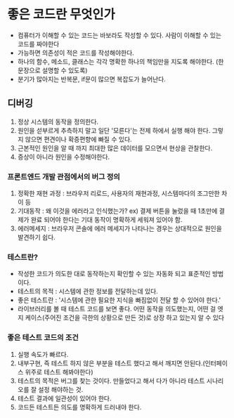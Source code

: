 # 좋은 코드란 무엇인가

- 컴퓨터가 이해할 수 있는 코드는 바보라도 작성할 수 있다. 사람이 이해할 수 있는 코드를 짜야한다
- 가능하면 의존성이 적은 코드를 작성해야한다.
- 하나의 함수, 메소드, 클래스는 각각 명확한 하나의 책임만을 지도록 해야한다. (한 문장으로 설명할 수 있도록)
- 분기가 많아지는 반복문, if문이 많으면 복잡도가 늘어난다.

## 디버깅

1. 정상 시스템의 동작을 정의한다.
2. 원인을 섣부르게 추측하지 말고 일단 '모른다'는 전제 하에서 실행 해야 한다. 그렇지 않으면 편견이나 확증편향에 빠질 수 있다.
3. 근본적인 원인을 알 때 까지 최대한 많은 데이터를 모으면서 현상을 관찰한다.
4. 증상이 아니라 원인을 수정해야한다.

### 프론트엔드 개발 관점에서의 버그 정의

1. 정확한 재현 과정 : 브라우저 리로드, 사용자의 재현과정, 시스템마다의 조그만한 차이 등
2. 기대동작 : 왜 이것을 에러라고 인식했는가? ex) 결제 버튼을 눌렀을 때 1초만에 결제가 완료 되어야 한다는 기대 동작이 명확하게 세워져 있어야 함.
3. 에러메세지 : 브라우저 콘솔에 에러 메세지가 나타나는 경우는 상대적으로 원인을 발견하기 쉽다.

### 테스트란?

- 작성한 코드가 의도한 대로 동작하는지 확인할 수 있는 자동화 되고 표준적인 방법이다.
- 테스트의 목적 : 시스템에 관한 정보를 전달하는데 있다.
- 좋은 테스트란 : '시스템에 관한 필요한 지식을 빠짐없이 전달 할 수 있어야 한다.'
- 라이브러리를 볼 때 테스트 코드를 보면 좋다. 어떤 동작을 의도했는지, 어떤 걸 엣지 케이스(주어진 조건을 극한의 상황으로 만든 것)로 상장 하고 있는지 알 수 있다

### 좋은 테스트 코드의 조건

1. 실행 속도가 빠르다.
2. 내부구현, 즉 테스트 하지 않은 부분을 테스트 했다고 해서 깨지면 안된다.(인터페이스 위주로 테스트 해봐야한다)
3. 테스트의 목적은 버그를 찾는 것이다. 만들었다고 해서 다가 아니라 테스트 시나리오를 잘 설정 해야하는 것.
4. 테스트 결과에 일관성이 있어야 한다.
5. 코드든 테스트든 의도를 명확하게 드러내야 한다.
